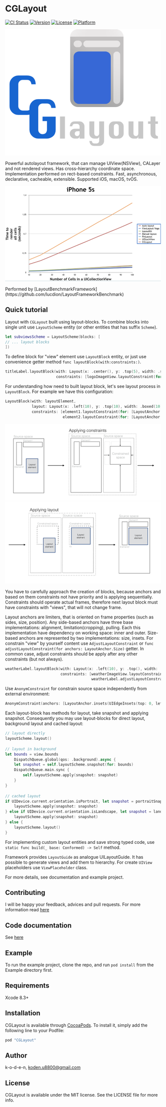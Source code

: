 # CGLayout

[![CI Status](http://img.shields.io/travis/k-o-d-e-n/CGLayout.svg?style=flat)](https://travis-ci.org/k-o-d-e-n/CGLayout)
[![Version](https://img.shields.io/cocoapods/v/CGLayout.svg?style=flat)](http://cocoapods.org/pods/CGLayout)
[![License](https://img.shields.io/cocoapods/l/CGLayout.svg?style=flat)](http://cocoapods.org/pods/CGLayout)
[![Platform](https://img.shields.io/cocoapods/p/CGLayout.svg?style=flat)](http://cocoapods.org/pods/CGLayout)

<p align="center">
    <img src="Resources/logo.png">
</p>

Powerful autolayout framework, that can manage UIView(NSView), CALayer and not rendered views. Has cross-hierarchy coordinate space. Implementation performed on rect-based constraints. Fast, asynchronous, declarative, cacheable, extensible. Supported iOS, macOS, tvOS.

<p align="center">
    <img src="Resources/benchmark_result.png">
</p>
Performed by [LayoutBenchmarkFramework](https://github.com/lucdion/LayoutFrameworkBenchmark)

## Quick tutorial

Layout with `CGLayout` built using layout-blocks. To combine blocks into single unit use `LayoutScheme` entity (or other entities that has suffix `Scheme`).
```swift
let subviewsScheme = LayoutScheme(blocks: [
// ... layout blocks
])
```
To define block for "view" element use `LayoutBlock` entity, or just use convenience getter method `func layoutBlock(with:constraints:)`.
```swift
titleLabel.layoutBlock(with: Layout(x: .center(), y: .top(5), width: .scaled(1), height: .fixed(120)),
                       constraints: [logoImageView.layoutConstraint(for: [LayoutAnchor.Bottom.limit(on: .inner)])])
```
For understanding how need to built layout block, let's see layout process in `LayoutBlock`. 
For example we have this configuration:
```swift
LayoutBlock(with: layoutElement, 
            layout: Layout(x: .left(10), y: .top(10), width: .boxed(10), height: .boxed(10)),
            constraints: [element1.layoutConstraint(for: [LayoutAnchor.Bottom.limit(on: .outer), LayoutAnchor.Right.limit(on: .inner)]),
                          element2.layoutConstraint(for: [LayoutAnchor.Right.limit(on: .outer), LayoutAnchor.Bottom.limit(on: .inner)])])
```
<p align="center">
<img src="Resources/layout1.png">
<img src="Resources/layout2.png">
</p>
You have to carefully approach the creation of blocks, because anchors and based on them constraints not have priority and is applying sequentially.
Constraints should operate actual frames, therefore next layout block must have constraints with "views", that will not change frame.

Layout anchors are limiters, that is oriented on frame properties (such as sides, size, position).
Any side-based anchors have three base implementations: alignment, limitation(cropping), pulling. Each this implementation have dependency on working space: inner and outer.
Size-based anchors are represented by two implementations: size, insets.
For constrain "view" by yourself content use `AdjustLayoutConstraint` or `func adjustLayoutConstraint(for anchors: LayoutAnchor.Size)` getter.
In common case, adjust constraints should be apply after any other constraints (but not always).
```swift
weatherLabel.layoutBlock(with: Layout(x: .left(10), y: .top(), width: .scaled(1), height: .scaled(1)),
                         constraints: [weatherImageView.layoutConstraint(for: [topLimit, rightLimit, heightEqual]),
                                       weatherLabel.adjustLayoutConstraint(for: [.width()])])
```
Use `AnonymConstraint` for constrain source space independently from external environment:
```swift
AnonymConstraint(anchors: [LayoutAnchor.insets(UIEdgeInsets(top: 0, left: 10, bottom: 0, right: 15))])
```

Each layout-block has methods for layout, take snapshot and applying snapshot.
Consequently you may use layout-blocks for direct layout, background layout and cached layout:
```swift
// layout directly
layoutScheme.layout()

// layout in background
let bounds = view.bounds
    DispatchQueue.global(qos: .background).async {
    let snapshot = self.layoutScheme.snapshot(for: bounds)
    DispatchQueue.main.sync {
        self.layoutScheme.apply(snapshot: snapshot)
    }
}

// cached layout
if UIDevice.current.orientation.isPortrait, let snapshot = portraitSnapshot {
    layoutScheme.apply(snapshot: snapshot)
} else if UIDevice.current.orientation.isLandscape, let snapshot = landscapeSnapshot {
    layoutScheme.apply(snapshot: snapshot)
} else {
    layoutScheme.layout()
}
```

For implementing custom layout entities and save strong typed code, use `static func build(_ base: Conformed) -> Self` method.

Framework provides `LayoutGuide` as analogue UILayoutGuide. It has possible to generate views and add them to hierarchy.
For create `UIView` placeholders use `ViewPlaceholder` class.

For more details, see documentation and example project.

## Contributing

I will be happy your feedback, advices and pull requests. For more information read [here](https://github.com/k-o-d-e-n/CGLayout/blob/master/CONTRIBUTING.md) 

## Code documentation

See [here](https://k-o-d-e-n.github.io/CGLayout/)

## Example

To run the example project, clone the repo, and run `pod install` from the Example directory first.

## Requirements

Xcode 8.3+

## Installation

CGLayout is available through [CocoaPods](http://cocoapods.org). To install
it, simply add the following line to your Podfile:

```ruby
pod "CGLayout"
```

## Author

k-o-d-e-n, koden.u8800@gmail.com

## License

CGLayout is available under the MIT license. See the LICENSE file for more info.
